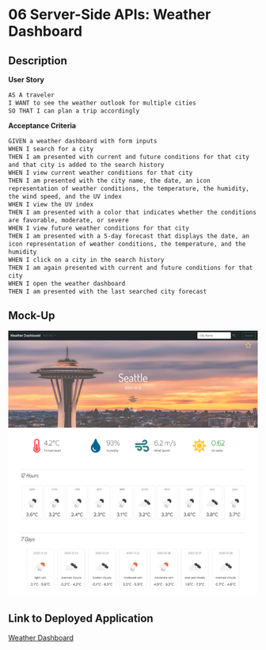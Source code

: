 # 06 Server-Side APIs: Weather Dashboard

## Description

**User Story**

```
AS A traveler
I WANT to see the weather outlook for multiple cities
SO THAT I can plan a trip accordingly
```

**Acceptance Criteria**

```
GIVEN a weather dashboard with form inputs
WHEN I search for a city
THEN I am presented with current and future conditions for that city and that city is added to the search history
WHEN I view current weather conditions for that city
THEN I am presented with the city name, the date, an icon representation of weather conditions, the temperature, the humidity, the wind speed, and the UV index
WHEN I view the UV index
THEN I am presented with a color that indicates whether the conditions are favorable, moderate, or severe
WHEN I view future weather conditions for that city
THEN I am presented with a 5-day forecast that displays the date, an icon representation of weather conditions, the temperature, and the humidity
WHEN I click on a city in the search history
THEN I am again presented with current and future conditions for that city
WHEN I open the weather dashboard
THEN I am presented with the last searched city forecast
```

## Mock-Up

![weather dashboard demo](./Assets/weather-dashboard.png)

## Link to Deployed Application

[Weather Dashboard](https://zhuxiaoyu1019.github.io/weather-dashboard/)
